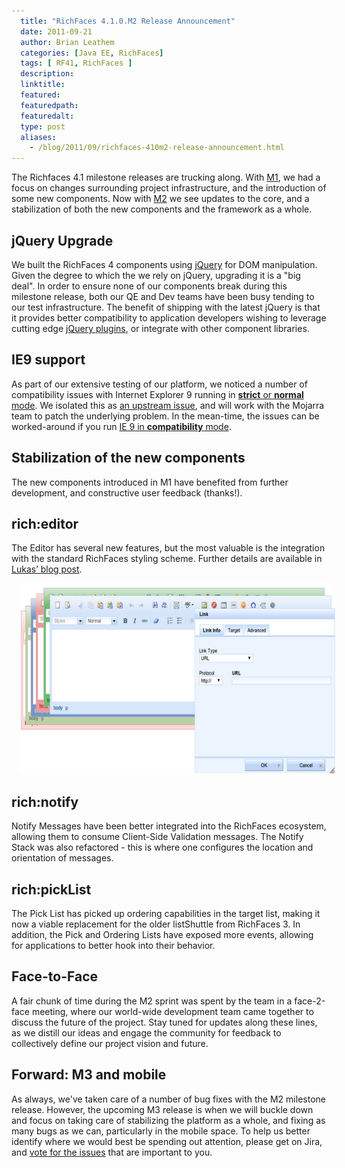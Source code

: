 ```yaml
---
  title: "RichFaces 4.1.0.M2 Release Announcement"
  date: 2011-09-21
  author: Brian Leathem
  categories: [Java EE, RichFaces]
  tags: [ RF41, RichFaces ]
  description:
  linktitle:
  featured:
  featuredpath:
  featuredalt:
  type: post
  aliases:
    - /blog/2011/09/richfaces-410m2-release-announcement.html
---
```


The Richfaces 4.1 milestone releases are trucking along. With <a href="http://blog.bleathem.ca/2011/08/richfaces-410m1-release-announcement.html">M1</a>, we had a focus on changes surrounding project infrastructure, and the introduction of some new components. Now with <a href="https://issues.jboss.org/browse/RF/fixforversion/12316708">M2</a> we see updates to the core, and a stabilization of both the new components and the framework as a whole.

## jQuery Upgrade

We built the RichFaces 4 components using <a href="http://jquery.com/">jQuery</a> for DOM manipulation. Given the degree to which the we rely on jQuery, upgrading it is a "big deal". In order to ensure none of our components break during this milestone release, both our QE and Dev teams have been busy tending to our test infrastructure.  The benefit of shipping with the latest jQuery is that it provides better compatibility to application developers wishing to leverage cutting edge <a href="http://plugins.jquery.com/">jQuery plugins</a>, or integrate with other component libraries.

## IE9 support

As part of our extensive testing of our platform, we noticed a number of compatibility issues with Internet Explorer 9 running in <a href="http://msdn.microsoft.com/en-us/library/cc288325.aspx">__strict__ or __normal__ mode</a>.  We isolated this as <a href="http://java.net/jira/browse/JAVASERVERFACES-2063">an upstream issue</a>, and will work with the Mojarra team to patch the underlying problem.  In the mean-time, the issues can be worked-around if you run <a href="http://msdn.microsoft.com/en-us/library/cc288325(v=vs.85).aspx#SetMode">IE 9 in __compatibility__ mode</a>.

## Stabilization of the new components

The new components introduced in M1 have benefited from further development, and constructive user feedback (thanks!).

## rich:editor

The Editor has several new features, but the most valuable is the integration with the standard RichFaces styling scheme. Further details are available in <a href="http://rik-ansikter.blogspot.com/2011/09/improvements-of-richfaces-editor-in.html">Lukas’ blog post</a>.

<a href="/images/blog/2011-09-21-richfaces-410m2-release-announcement/editor.png" imageanchor="1" style="margin-left: 1em; margin-right: 1em;"><img border="0" height="305" src="/images/blog/2011-09-21-richfaces-410m2-release-announcement/editor.png" width="640" /></a>

## rich:notify

Notify Messages have been better integrated into the RichFaces ecosystem, allowing them to consume Client-Side Validation messages. The Notify Stack was also refactored - this is where one configures the location and orientation of messages.

## rich:pickList

The Pick List has picked up ordering capabilities in the target list, making it now a viable replacement for the older listShuttle from RichFaces 3.  In addition, the Pick and Ordering Lists have exposed more events, allowing for applications to better hook into their behavior.

## Face-to-Face

A fair chunk of time during the M2 sprint was spent by the team in a face-2-face meeting, where our world-wide development team came together to discuss the future of the project.  Stay tuned for updates along these lines, as we distill our ideas and engage the community for feedback to collectively define our project vision and future.

## Forward: M3 and mobile

As always, we've taken care of a number of bug fixes with the M2 milestone release.  However, the upcoming M3 release is when we will buckle down and focus on taking care of stabilizing the platform as a whole, and fixing as many bugs as we can, particularly in the mobile space.  To help us better identify where we would best be spending out attention, please get on Jira, and <a href="http://community.jboss.org/thread/172631">vote for the issues</a> that are important to you.
